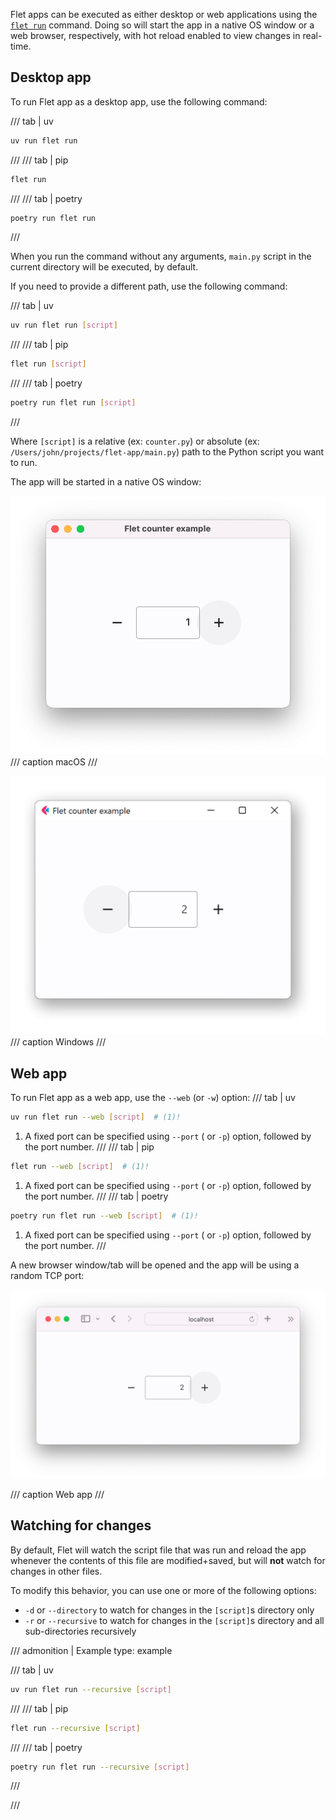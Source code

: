Flet apps can be executed as either desktop or web applications using the [`flet run`](../cli/run.md) command.
Doing so will start the app in a native OS window or a web browser, respectively, with hot reload enabled to view changes in real-time.

## Desktop app

To run Flet app as a desktop app, use the following command:

/// tab | uv
```bash
uv run flet run
```
///
/// tab | pip
```bash
flet run
```
///
/// tab | poetry
```bash
poetry run flet run
```
///

When you run the command without any arguments, `main.py` script in the current directory will be executed, by default.

If you need to provide a different path, use the following command:

/// tab | uv
```bash
uv run flet run [script]
```
///
/// tab | pip
```bash
flet run [script]
```
///
/// tab | poetry
```bash
poetry run flet run [script]
```
///

Where `[script]` is a relative (ex: `counter.py`) or absolute (ex: `/Users/john/projects/flet-app/main.py`) path to the Python script you want to run.

The app will be started in a native OS window:

![macOS](../assets/getting-started/flet-counter-macos.png)
/// caption
macOS
///


![Windows](../assets/getting-started/flet-counter-windows.png)
/// caption
Windows
///

## Web app

To run Flet app as a web app, use the `--web` (or `-w`) option:
/// tab | uv
```bash
uv run flet run --web [script]  # (1)!
```

1. A fixed port can be specified using `--port` ( or `-p`) option, followed by the port number.
///
/// tab | pip
```bash
flet run --web [script]  # (1)!
```

1. A fixed port can be specified using `--port` ( or `-p`) option, followed by the port number.
///
/// tab | poetry
```bash
poetry run flet run --web [script]  # (1)!
```

1. A fixed port can be specified using `--port` ( or `-p`) option, followed by the port number.
///

A new browser window/tab will be opened and the app will be using a random TCP port:

![Web](../assets/getting-started/flet-counter-safari.png)

/// caption
Web app
///

## Watching for changes

By default, Flet will watch the script file that was run and reload the app whenever the contents
of this file are modified+saved, but will **not** watch for changes in other files.

To modify this behavior, you can use one or more of the following options:

* `-d` or `--directory` to watch for changes in the `[script]`s directory only
* `-r` or `--recursive` to watch for changes in the `[script]`s directory and all sub-directories recursively

/// admonition | Example
    type: example

/// tab | uv
```bash
uv run flet run --recursive [script]
```
///
/// tab | pip
```bash
flet run --recursive [script]
```
///
/// tab | poetry
```bash
poetry run flet run --recursive [script]
```
///

///
